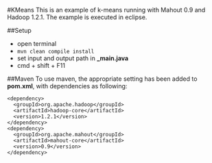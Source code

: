 #KMeans
This is an example of k-means running with Mahout 0.9 and Hadoop 1.2.1. The example is executed in eclipse.

##Setup
  - open terminal
  - `mvn clean compile install`
  - set input and output path in **_main.java**
  - cmd + shift + F11

##Maven
To use maven, the appropriate setting has been added to **pom.xml**, with dependencies as following:
```
<dependency>
  <groupId>org.apache.hadoop</groupId>
  <artifactId>hadoop-core</artifactId>
  <version>1.2.1</version>
</dependency>
<dependency>
  <groupId>org.apache.mahout</groupId>
  <artifactId>mahout-core</artifactId>
  <version>0.9</version>
</dependency>
```
